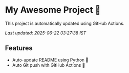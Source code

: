 # My Awesome Project 🚀

This project is automatically updated using GitHub Actions.

_Last updated: 2025-06-22 03:27:38 IST_

## Features
- Auto-update README using Python 🐍
- Auto Git push with GitHub Actions 🤖
